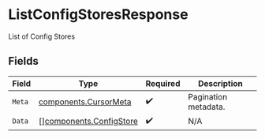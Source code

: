 # ListConfigStoresResponse

List of Config Stores


## Fields

| Field                                                              | Type                                                               | Required                                                           | Description                                                        |
| ------------------------------------------------------------------ | ------------------------------------------------------------------ | ------------------------------------------------------------------ | ------------------------------------------------------------------ |
| `Meta`                                                             | [components.CursorMeta](../../models/components/cursormeta.md)     | :heavy_check_mark:                                                 | Pagination metadata.                                               |
| `Data`                                                             | [][components.ConfigStore](../../models/components/configstore.md) | :heavy_check_mark:                                                 | N/A                                                                |
